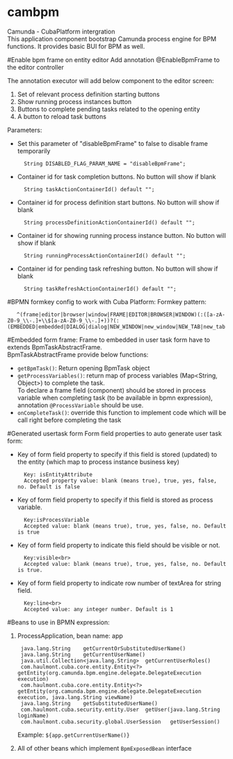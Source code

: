 cambpm
==========
Camunda - CubaPlatform intergration  
This application component bootstrap Camunda process engine for BPM functions.
It provides basic BUI for BPM as well.

#Enable bpm frame on entity editor
Add annotation @EnableBpmFrame to the editor controller  

The annotation executor will add below component to the editor screen:

1. Set of relevant process definition starting buttons
2. Show running process instances button
3. Buttons to complete pending tasks related to the opening entity
3. A button to reload task buttons
  
Parameters: 

* Set this parameter of "disableBpmFrame" to false to disable frame temporarily

        String DISABLED_FLAG_PARAM_NAME = "disableBpmFrame";

* Container id for task completion buttons. No button will show if blank

        String taskActionContainerId() default "";

* Container id for process definition start buttons. No button will show if blank

        String processDefinitionActionContainerId() default "";

* Container id for showing running process instance button. No button will show if blank

        String runningProcessActionContainerId() default "";

* Container id for pending task refreshing button. No button will show if blank

        String taskRefreshActionContainerId() default "";
      
#BPMN formkey config to work with Cuba Platform:
Formkey pattern:  

       ^(frame|editor|browser|window|FRAME|EDITOR|BROWSER|WINDOW)(:([a-zA-Z0-9_\\-.]+\\$[a-zA-Z0-9_\\-.]+))?(:(EMBEDDED|embedded|DIALOG|dialog|NEW_WINDOW|new_window|NEW_TAB|new_tab|THIS_TAB|this_tab))?

#Embedded form frame:
Frame to embedded in user task form have to extends BpmTaskAbstractFrame.  
BpmTaskAbstractFrame provide below functions: 
 
* `getBpmTask()`: Return opening BpmTask object
* `getProcessVariables()`: return map of process variables (Map<String, Object>) to complete the task.  
To declare a frame field (component) should be stored in process variable when completing task
 (to be available in bpmn expression), annotation `@ProcessVariable` should be use.
* `onCompleteTask()`: override this function to implement code which will be call right before completing the task

#Generated usertask form
Form field properties to auto generate user task form:

* Key of form field property to specify if this field is stored (updated) to the entity (which map to process instance business key)

        Key: isEntityAttribute
        Accepted property value: blank (means true), true, yes, false, no. Default is false

* Key of form field property to specify if this field is stored as process variable. <br>

        Key:isProcessVariable
        Accepted value: blank (means true), true, yes, false, no. Default is true

* Key of form field property to indicate this field should be visible or not.<br>

        Key:visible<br>
        Accepted value: blank (means true), true, yes, false, no. Default is true.

* Key of form field property to indicate row number of textArea for string field.<br>
    
        Key:line<br>
        Accepted value: any integer number. Default is 1
      
#Beans to use in BPMN expression:
1. ProcessApplication, bean name: app

        java.lang.String	getCurrentOrSubstitutedUserName() 
        java.lang.String	getCurrentUserName() 
        java.util.Collection<java.lang.String>	getCurrentUserRoles() 
        com.haulmont.cuba.core.entity.Entity<?>	getEntity(org.camunda.bpm.engine.delegate.DelegateExecution execution) 
        com.haulmont.cuba.core.entity.Entity<?>	getEntity(org.camunda.bpm.engine.delegate.DelegateExecution execution, java.lang.String viewName) 
        java.lang.String	getSubstitutedUserName() 
        com.haulmont.cuba.security.entity.User	getUser(java.lang.String loginName) 
        com.haulmont.cuba.security.global.UserSession	getUserSession() 

    Example: `${app.getCurrentUserName()}`

2. All of other beans which implement `BpmExposedBean` interface



